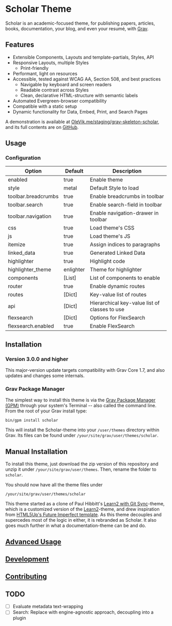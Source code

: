 # Scholar Theme

Scholar is an academic-focused theme, for publishing papers, articles, books, documentation, your blog, and even your resumé, with [Grav](https://getgrav.org/).

## Features

- Extensible Components, Layouts and template-partials, Styles, API
- Responsive Layouts, multiple Styles
  - Print-friendly
- Performant, light on resources
- Accessible, tested against WCAG AA, Section 508, and best practices
  - Navigable by keyboard and screen readers
  - Readable contrast across Styles
  - Clean, declarative HTML-structure with semantic labels
- Automated Evergreen-browser compatibility
- Compatible with a static setup
- Dynamic functionality for Data, Embed, Print, and Search Pages

A demonstration is available at [OleVik.me/staging/grav-skeleton-scholar]([https://olevik.me/staging/grav-skeleton-scholar](https://web.archive.org/web/20250826094137/https://olevik.net/staging/grav-skeleton-scholar/)), and its full contents are on [GitHub](https://github.com/OleVik/grav-skeleton-scholar).

## Usage

### Configuration

| Option              | Default   | Description                                   |
|---------------------|-----------|-----------------------------------------------|
| enabled             | true      | Enable theme                                  |
| style               | metal     | Default Style to load                         |
| toolbar.breadcrumbs | true      | Enable breadcrumbs in toolbar                 |
| toolbar.search      | true      | Enable search-field in toolbar                |
| toolbar.navigation  | true      | Enable navigation-drawer in toolbar           |
| css                 | true      | Load theme's CSS                              |
| js                  | true      | Load theme's JS                               |
| itemize             | true      | Assign indices to paragraphs                  |
| linked_data         | true      | Generated Linked Data                         |
| highlighter         | true      | Highlight code                                |
| highlighter_theme   | enlighter | Theme for highlighter                         |
| components          | [List]    | List of components to enable                  |
| router              | true      | Enable dynamic routes                         |
| routes              | [Dict]    | Key-value list of routes                      |
| api                 | [Dict]    | Hierarchical key-value list of classes to use |
| flexsearch          | [Dict]    | Options for FlexSearch                        |
| flexsearch.enabled  | true      | Enable FlexSearch                             |

## Installation

### Version 3.0.0 and higher

This major-version update targets compatibility with Grav Core 1.7, and also updates and changes some internals.

### Grav Package Manager

The simplest way to install this theme is via the [Grav Package Manager (GPM)](http://learn.getgrav.org/advanced/grav-gpm) through your system's Terminal -- also called the command line. From the root of your Grav install type:

    bin/gpm install scholar

This will install the Scholar-theme into your `/user/themes` directory within Grav. Its files can be found under `/your/site/grav/user/themes/scholar`.

## Manual Installation

To install this theme, just download the zip version of this repository and unzip it under `/your/site/grav/user/themes`. Then, rename the folder to `scholar`.

You should now have all the theme files under

    /your/site/grav/user/themes/scholar

This theme started as a clone of Paul Hibbitt's [Learn2 with Git Sync](https://github.com/hibbitts-design/grav-theme-learn2-git-sync)-theme, which is a customized version of the [Learn2](https://github.com/getgrav/grav-theme-learn2)-theme, and drew inspiration from [HTML5Up's Future Imperfect template](https://html5up.net/future-imperfect). As this theme decouples and supercedes most of the logic in either, it is rebranded as Scholar. It also goes much further in what a documentation-theme can be and do.

## [Advanced Usage](https://github.com/OleVik/grav-theme-scholar/blob/master/ADVANCED.md)

## [Development](https://github.com/OleVik/grav-theme-scholar/blob/master/DEVELOPMENT.md)

## [Contributing](https://github.com/OleVik/grav-theme-scholar/blob/master/CONTRIBUTING.md)

## TODO

- [ ] Evaluate metadata text-wrapping
- [ ] Search: Replace with engine-agnostic approach, decoupling into a plugin
